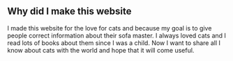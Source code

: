 <!DOCTYPE html>
<html>
    <head>
        <meta charset="utf-8">
        <title>Everything about your cat/Why</title>
        <style>
        </style>
    </head>
    <body>
    <h2>Why did I make this website</h2>
    <p>I made this website for the love for cats and because my goal is to give people correct information about their sofa master. I always loved cats and I read lots of books about them since I was a child. Now I want to share all I know about cats with the world and hope that it will come useful.</p>
    </body>
</html>
